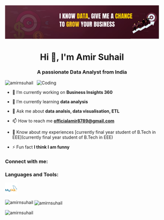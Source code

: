 [![MasterHead](https://github.com/amirnsuhail/amirnsuhail/blob/main/data_driven_growth.png)](https://amirnsuhail.io)
<h1 align="center">Hi 👋, I'm Amir Suhail</h1>
<h3 align="center">A passionate Data Analyst from India</h3>
<img align="right" alt="Coding" width="400" src="https://uploads-ssl.webflow.com/5c19020c997c25514d17d86f/614b7e249dbe1c69fad3a0f5_Analytics.gif">

<p align="left"> <img src="https://komarev.com/ghpvc/?username=amirnsuhail&label=Profile%20views&color=0e75b6&style=flat" alt="amirnsuhail" /> </p>

- 🔭 I’m currently working on **Business Insights 360**

- 🌱 I’m currently learning **data analysis**

- 💬 Ask me about **data analsis, data visualisation, ETL**

- 📫 How to reach me **officialamir8789@gmail.com**

- 📄 Know about my experiences [currently final year student of B.Tech in EEE](currently final year student of B.Tech in EEE)

- ⚡ Fun fact **I think I am funny**

<h3 align="left">Connect with me:</h3>
<p align="left">
</p>

<h3 align="left">Languages and Tools:</h3>
<p align="left"> <a href="https://www.mysql.com/" target="_blank" rel="noreferrer"> <img src="https://raw.githubusercontent.com/devicons/devicon/master/icons/mysql/mysql-original-wordmark.svg" alt="mysql" width="40" height="40"/> </a> </p>

<p><img align="left" src="https://github-readme-stats.vercel.app/api/top-langs?username=amirnsuhail&show_icons=true&locale=en&layout=compact" alt="amirnsuhail" /></p>

<p>&nbsp;<img align="center" src="https://github-readme-stats.vercel.app/api?username=amirnsuhail&show_icons=true&locale=en" alt="amirnsuhail" /></p>

<p><img align="center" src="https://github-readme-streak-stats.herokuapp.com/?user=amirnsuhail&" alt="amirnsuhail" /></p>

